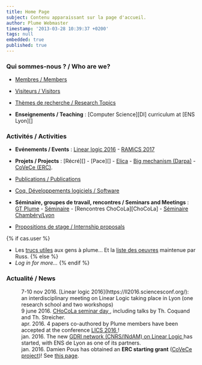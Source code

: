 ```yaml
---
title: Home Page
subject: Contenu apparaissant sur la page d'accueil.
author: Plume Webmaster
timestamp: '2013-03-28 10:39:37 +0200'
tags: null
embedded: true
published: true
---
```






###  Qui sommes-nous ? / Who are we?

* [Membres / Members][Members]

* [Visiteurs / Visitors][Visitors]

* [Thèmes de recherche / Research Topics][Research]

* **Enseignements / Teaching** : [Computer Science][DI] curriculum at [ENS Lyon][]

###  Activités / Activities

* **Evénements / Events** : [Linear logic 2016](https://ll2016.sciencesconf.org/) -  [RAMiCS 2017](http://www.ens-lyon.fr/LIP/PLUME/RAMiCS17/)

* **Projets / Projects** : [Récré][] - [Pace][] - [Elica](http://lipn.univ-paris13.fr/~mazza/Elica/) - [Big mechanism (Darpa)](http://www.darpa.mil/program/big-mechanism) - [CoVeCe (ERC)](https://perso.ens-lyon.fr/damien.pous/covece/).

* [Publications / Publications][Publications]

* [Coq, Développements logiciels / Software][Software]

* **Séminaire, groupes de travail, rencontres / Seminars and Meetings** :
    [GT Plume][] - [Séminaire][] - [Rencontres ChoCoLa][ChoCoLa] - [Séminaire Chambéry/Lyon](http://www.lama.univ-savoie.fr/index.php?use=seminaires&&lang=fr&equipe=logique&lang=fr)

* [Propositions de stage / Internship proposals][Internships]

{% if cas.user %}
* Les [trucs utiles][Trucs] aux gens à plume... Et la [liste des oeuvres][Bibli] maintenue par Russ.
{% else %}
* *Log in for more...*
{% endif %}

### Actualité / News

<p></p>

<div class="xnews">
<dl>
<dd> 7-10 nov 2016. [Linear logic 2016](https://ll2016.sciencesconf.org/): an interdisciplinary meeting on Linear Logic taking place in Lyon (one research school and two workshops)
<dd> 9 june 2016. <a href="http://chocola.ens-lyon.fr/events/seminaire-2016-06-09/"> CHoCoLa seminar day </a>, including talks by Th. Coquand and Th. Streicher. 
  <dd> apr. 2016. 4 papers co-authored by Plume members have been accepted at the conference <a href="http://lics.rwth-aachen.de/lics16/cfp.html"> LICS 2016 </a>!
  <dd> jan. 2016. The new <a href="http://linear-logic.org/en/"> GDRI network (CNRS/INdAM) on Linear Logic </a> has started, with ENS de Lyon as one of its partners.  
  <dd> jan. 2016. Damien Pous has obtained an <b>ERC starting grant</b> (<a href="https://perso.ens-lyon.fr/damien.pous/covece/">CoVeCe project</a>)! See
  <a href="http://cnrs-hebdo.dr7.cnrs.fr/Hebdo//lettre.php?numero=99#actu2707">this page</a>.
 <dd>
</dl>
</div>

<p></p><br /><p></p>

[Trucs]: Trucs (Trucs utiles aux bêtes à plume)
[Members]: Members (Plume team)
[Visitors]: Visitors (Visiteurs)
[Bibli]: Bibli (Liste des oeuvres - Team collection)
[Research]: Topics (Research topics)
[Publications]: Publications (Publications)
[Software]: Software (Software)
[Internships]: Internships (Internships)

[GT Plume]: Gdt (Groupe de travail Plume)
[GT Coq]: http://www.ens-lyon.fr/LIP/GTCoq/ (Groupe de travail Coq)
[GT Lyon/Chambéry]: <http://www.lama.univ-savoie.fr/index.php?use=seminaires&&lang=fr&equipe=logique&lang=fr> (Groupe de travail Lyon/Chambéry)
[Séminaire]: Seminaire (Séminaire Plume)
